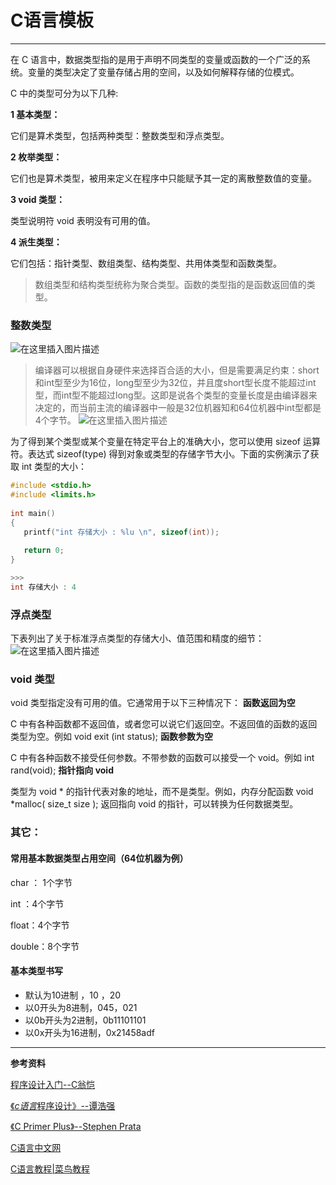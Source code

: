 # C语言模板






------

在 C 语言中，数据类型指的是用于声明不同类型的变量或函数的一个广泛的系统。变量的类型决定了变量存储占用的空间，以及如何解释存储的位模式。

C 中的类型可分为以下几种:

**1   基本类型：**

它们是算术类型，包括两种类型：整数类型和浮点类型。

**2	枚举类型：**

它们也是算术类型，被用来定义在程序中只能赋予其一定的离散整数值的变量。

**3	void 类型：**

类型说明符 void 表明没有可用的值。

**4	派生类型：**

它们包括：指针类型、数组类型、结构类型、共用体类型和函数类型。

> 数组类型和结构类型统称为聚合类型。函数的类型指的是函数返回值的类型。
### 整数类型

![在这里插入图片描述](https://img-blog.csdnimg.cn/20200501233340868.png?x-oss-process=image/watermark,type_ZmFuZ3poZW5naGVpdGk,shadow_10,text_aHR0cHM6Ly9ibG9nLmNzZG4ubmV0L09sZEh1YW5nQw==,size_16,color_FFFFFF,t_70)

> 编译器可以根据自身硬件来选择百合适的大小，但是需要满足约束：short和int型至少为16位，long型至少为32位，并且度short型长度不能超过int型，而int型不能超过long型。这即是说各个类型的变量长度是由编译器来决定的，而当前主流的编译器中一般是32位机器知和64位机器中int型都是4个字节。
> ![在这里插入图片描述](https://img-blog.csdnimg.cn/20200501233802383.png?x-oss-process=image/watermark,type_ZmFuZ3poZW5naGVpdGk,shadow_10,text_aHR0cHM6Ly9ibG9nLmNzZG4ubmV0L09sZEh1YW5nQw==,size_16,color_FFFFFF,t_70)

为了得到某个类型或某个变量在特定平台上的准确大小，您可以使用 sizeof 运算符。表达式 sizeof(type) 得到对象或类型的存储字节大小。下面的实例演示了获取 int 类型的大小：

```c
#include <stdio.h>
#include <limits.h>
 
int main()
{
   printf("int 存储大小 : %lu \n", sizeof(int));
   
   return 0;
}

>>>
int 存储大小 : 4 
```
### 浮点类型
下表列出了关于标准浮点类型的存储大小、值范围和精度的细节：
![在这里插入图片描述](https://img-blog.csdnimg.cn/20200501233942398.png?x-oss-process=image/watermark,type_ZmFuZ3poZW5naGVpdGk,shadow_10,text_aHR0cHM6Ly9ibG9nLmNzZG4ubmV0L09sZEh1YW5nQw==,size_16,color_FFFFFF,t_70)
### void 类型
void 类型指定没有可用的值。它通常用于以下三种情况下：
**函数返回为空**

C 中有各种函数都不返回值，或者您可以说它们返回空。不返回值的函数的返回类型为空。例如 void exit (int status);
**函数参数为空**

C 中有各种函数不接受任何参数。不带参数的函数可以接受一个 void。例如 int rand(void);
**指针指向 void**

类型为 void * 的指针代表对象的地址，而不是类型。例如，内存分配函数 void *malloc( size_t size ); 返回指向 void 的指针，可以转换为任何数据类型。

### 其它：
#### 常用基本数据类型占用空间（64位机器为例）
 char ： 1个字节

 int ：4个字节

 float：4个字节

 double：8个字节

#### 基本类型书写

 - 默认为10进制 ，10 ，20
 - 以0开头为8进制，045，021
 - 以0b开头为2进制，0b11101101
 - 以0x开头为16进制，0x21458adf

------

**参考资料** 



[程序设计入门--C翁恺](http://www.icourse163.org/learn/ZJU-199001?tid=1450247457#/learn/announce)

[《*c语言*程序设计》--谭浩强](https://baike.baidu.com/item/c%E8%AF%AD%E8%A8%80%E7%A8%8B%E5%BA%8F%E8%AE%BE%E8%AE%A1/19471979?fr=aladdin)

[《C Primer Plus》--Stephen Prata](https://baike.baidu.com/item/c%20primer%20plus/4851344?fr=aladdin)

[C语言中文网](http://c.biancheng.net/)

[C语言教程|菜鸟教程](https://www.runoob.com/cprogramming/c-tutorial.html)


